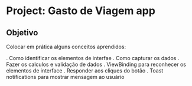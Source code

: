Project: Gasto de Viagem app
============================

Objetivo
--------

Colocar em prática alguns conceitos aprendidos:

. Como identificar os elementos de interfae
. Como capturar os dados
. Fazer os calculos e validação de dados
. ViewBinding para reconhecer os elementos de interface 
. Responder aos cliques do botão
. Toast notifications para mostrar mensagem ao usuário

